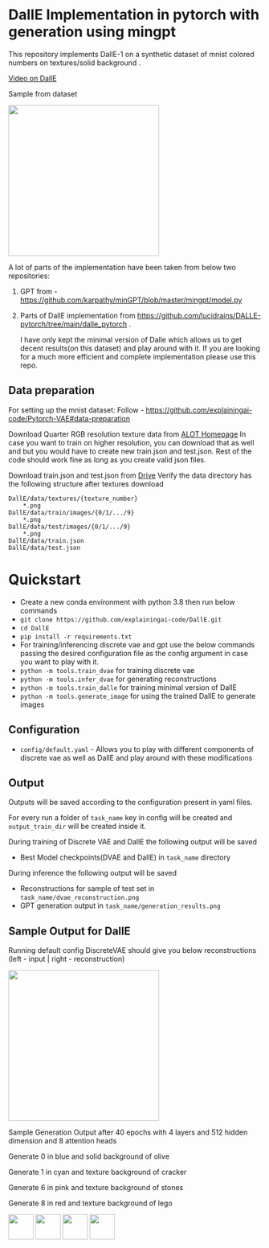 DallE Implementation in pytorch with generation using mingpt
========

This repository implements DallE-1 on a synthetic dataset of mnist colored numbers on textures/solid background .

[Video on DallE](https://www.youtube.com/watch?v=wX5LP8n9WAQ)

Sample from dataset

<img src="https://github.com/explainingai-code/DallE/assets/144267687/57e3c091-4600-401d-a5a4-52ea5fda3249" width="300">



A lot of parts of the implementation have been taken from below two repositories:
1. GPT from - https://github.com/karpathy/minGPT/blob/master/mingpt/model.py
2. Parts of DallE implementation from https://github.com/lucidrains/DALLE-pytorch/tree/main/dalle_pytorch . 

   I have only kept the minimal version of Dalle which allows us to get decent results(on this dataset) and play around with it. If you are looking for a much more efficient and complete implementation please use this repo.

## Data preparation
For setting up the mnist dataset:
Follow - https://github.com/explainingai-code/Pytorch-VAE#data-preparation

Download Quarter RGB resolution texture data from [ALOT Homepage](https://aloi.science.uva.nl/public_alot/)
In case you want to train on higher resolution, you can download that as well and but you would have to create new train.json and test.json.
Rest of the code should work fine as long as you create valid json files.

Download train.json and test.json from [Drive](https://drive.google.com/drive/folders/1DSpNaM6hk8VNFVKHs-VK97AlP_8ynRKC?usp=sharing)
Verify the data directory has the following structure after textures download
```
DallE/data/textures/{texture_number}
	*.png
DallE/data/train/images/{0/1/.../9}
	*.png
DallE/data/test/images/{0/1/.../9}
	*.png
DallE/data/train.json
DallE/data/test.json
```

# Quickstart
* Create a new conda environment with python 3.8 then run below commands
* ```git clone https://github.com/explainingai-code/DallE.git```
* ```cd DallE```
* ```pip install -r requirements.txt```
* For training/inferencing discrete vae and gpt use the below commands passing the desired configuration file as the config argument in case you want to play with it. 
* ```python -m tools.train_dvae``` for training discrete vae
* ```python -m tools.infer_dvae``` for generating reconstructions
* ```python -m tools.train_dalle``` for training minimal version of DallE 
* ```python -m tools.generate_image``` for using the trained DallE to generate images

## Configuration
* ```config/default.yaml``` - Allows you to play with different components of discrete vae as well as DallE and play around with these modifications 


## Output 
Outputs will be saved according to the configuration present in yaml files.

For every run a folder of ```task_name``` key in config will be created and ```output_train_dir``` will be created inside it.

During training of Discrete VAE and DallE the following output will be saved 
* Best Model checkpoints(DVAE and DallE) in ```task_name``` directory

During inference the following output will be saved
* Reconstructions for sample of test set in ```task_name/dvae_reconstruction.png``` 
* GPT generation output in  ```task_name/generation_results.png```


## Sample Output for DallE

Running default config DiscreteVAE should give you below reconstructions (left - input | right - reconstruction)

<img src="https://github.com/explainingai-code/DallE/assets/144267687/fccf876d-fb35-4ed5-9729-b3645690370e" width="300">

Sample Generation Output after 40 epochs with 4 layers and 512 hidden dimension and 8 attention heads 

Generate 0 in blue and solid background of olive

Generate 1 in cyan and texture background of cracker

Generate 6 in pink and texture background of stones

Generate 8 in red and texture background of lego

<img src="https://github.com/explainingai-code/DallE/assets/144267687/e5cbc440-9a07-4439-96b8-d9a446e8b293" width="50">
<img src="https://github.com/explainingai-code/DallE/assets/144267687/a6f41119-8cfd-4536-8267-8d05b3a6154f" width="50">
<img src="https://github.com/explainingai-code/DallE/assets/144267687/7bdd3e44-5c3d-46e4-aaaa-67f08a6c6591" width="50">
<img src="https://github.com/explainingai-code/DallE/assets/144267687/6aac0a2e-4264-4691-990c-0f93156ddb7d" width="50">







